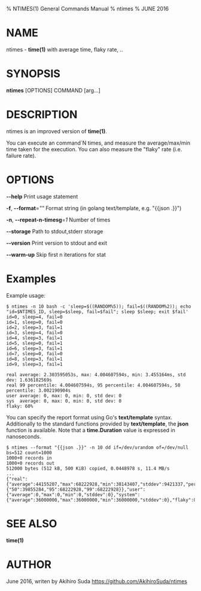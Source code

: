 % NTIMES(1) General Commands Manual
% ntimes
% JUNE 2016
# NAME
ntimes \- **time(1)** with average time, flaky rate, ..

# SYNOPSIS
**ntimes** [OPTIONS] COMMAND [arg...]

# DESCRIPTION

ntimes is an improved version of **time(1)**.

You can execute an command`N times, and measure the average/max/min time taken for the execution.
You can also measure the "flaky" rate (i.e. failure rate).

# OPTIONS
**--help**
  Print usage statement

**-f**, **--format**=*""*
  Format string (in golang text/template, e.g. "{{json .}}")

**-n**, **--repeat-n-timesg**=*1*
  Number of times

**--storage**
  Path to stdout,stderr storage	

**--version**
  Print version to stdout and exit

**--warm-up**
  Skip first n iterations for stat

# Examples

Example usage:

	$ ntimes -n 10 bash -c 'sleep=$((RANDOM%5)); fail=$((RANDOM%2)); echo "id=$NTIMES_ID, sleep=$sleep, fail=$fail"; sleep $sleep; exit $fail'
    id=0, sleep=4, fail=0
    id=1, sleep=0, fail=0
    id=2, sleep=3, fail=1
    id=3, sleep=4, fail=0
    id=4, sleep=3, fail=1
    id=5, sleep=0, fail=1
    id=6, sleep=3, fail=1
    id=7, sleep=0, fail=0
    id=8, sleep=3, fail=1
    id=9, sleep=3, fail=1
    
    real average: 2.303595053s, max: 4.004607594s, min: 3.455164ms, std dev: 1.636182569s
    real 99 percentile: 4.004607594s, 95 percentile: 4.004607594s, 50 percentile: 3.002190904s
    user average: 0, max: 0, min: 0, std dev: 0
    sys  average: 0, max: 0, min: 0, std dev: 0
    flaky: 60%
    
You can specify the report format using Go's **text/template** syntax.
Additionally to the standard functions provided by **text/template**, the **json** function is available.
Note that a **time.Duration** value is expressed in nanoseconds.

    $ ntimes --format "{{json .}}" -n 10 dd if=/dev/urandom of=/dev/null bs=512 count=1000
    1000+0 records in
    1000+0 records out
    512000 bytes (512 kB, 500 KiB) copied, 0.0448978 s, 11.4 MB/s
	...
    {"real":{"average":44155207,"max":68222928,"min":38143407,"stddev":9421337,"percentiles":{"50":39855284,"95":68222928,"99":68222928}},"user":{"average":0,"max":0,"min":0,"stddev":0},"system":{"average":36000000,"max":36000000,"min":36000000,"stddev":0},"flaky":0}

# SEE ALSO
**time(1)**

# AUTHOR
June 2016, writen by Akihiro Suda
https://github.com/AkihiroSuda/ntimes
